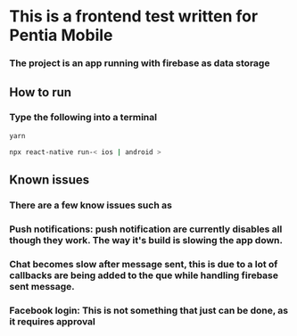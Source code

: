 # This is a frontend test written for Pentia Mobile

### The project is an app running with firebase as data storage

## How to run
### Type the following into a terminal
```bash
yarn

npx react-native run-< ios | android >
```

## Known issues
### There are a few know issues such as

### Push notifications: push notification are currently disables all though they work. The way it's build is slowing the app down.
### Chat becomes slow after message sent, this is due to a lot of callbacks are being added to the que while handling firebase sent message.
### Facebook login: This is not something that just can be done, as it requires approval

